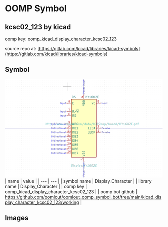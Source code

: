 # OOMP Symbol  
## kcsc02_123  by kicad  
  
oomp key: oomp_kicad_display_character_kcsc02_123  
  
source repo at: [https://gitlab.com/kicad/libraries/kicad-symbols](https://gitlab.com/kicad/libraries/kicad-symbols)  
## Symbol  
  
[![working.png](working_600.png)](working.png)  
| name | value | 
| --- | --- | 
| symbol name | Display_Character | 
| library name | Display_Character | 
| oomp key | oomp_kicad_display_character_kcsc02_123 | 
| oomp bot github | https://github.com/oomlout/oomlout_oomp_symbol_bot/tree/main/kicad_display_character_kcsc02_123/working | 
## Images  

